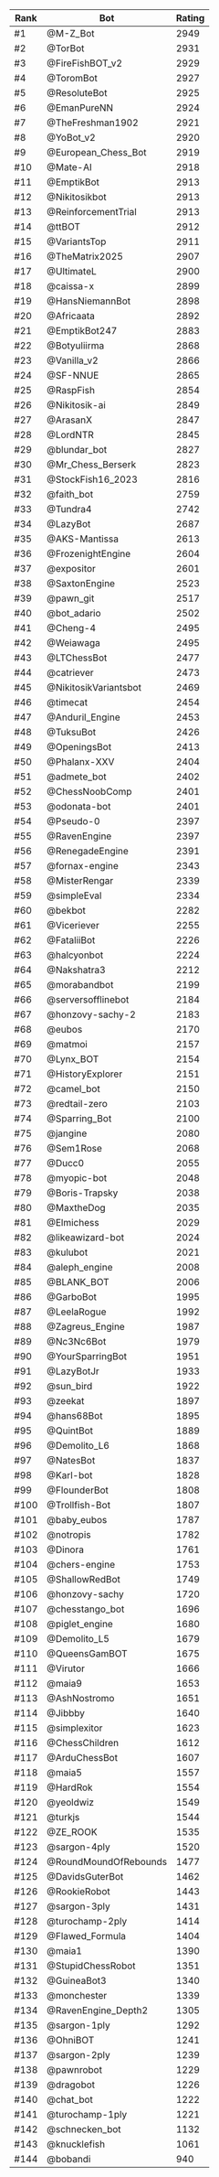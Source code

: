 Rank|Bot|Rating
---|---|---
#1|@M-Z_Bot|2949
#2|@TorBot|2931
#3|@FireFishBOT_v2|2929
#4|@ToromBot|2927
#5|@ResoluteBot|2925
#6|@EmanPureNN|2924
#7|@TheFreshman1902|2921
#8|@YoBot_v2|2920
#9|@European_Chess_Bot|2919
#10|@Mate-AI|2918
#11|@EmptikBot|2913
#12|@Nikitosikbot|2913
#13|@ReinforcementTrial|2913
#14|@ttBOT|2912
#15|@VariantsTop|2911
#16|@TheMatrix2025|2907
#17|@UltimateL|2900
#18|@caissa-x|2899
#19|@HansNiemannBot|2898
#20|@Africaata|2892
#21|@EmptikBot247|2883
#22|@Botyuliirma|2868
#23|@Vanilla_v2|2866
#24|@SF-NNUE|2865
#25|@RaspFish|2854
#26|@Nikitosik-ai|2849
#27|@ArasanX|2847
#28|@LordNTR|2845
#29|@blundar_bot|2827
#30|@Mr_Chess_Berserk|2823
#31|@StockFish16_2023|2816
#32|@faith_bot|2759
#33|@Tundra4|2742
#34|@LazyBot|2687
#35|@AKS-Mantissa|2613
#36|@FrozenightEngine|2604
#37|@expositor|2601
#38|@SaxtonEngine|2523
#39|@pawn_git|2517
#40|@bot_adario|2502
#41|@Cheng-4|2495
#42|@Weiawaga|2495
#43|@LTChessBot|2477
#44|@catriever|2473
#45|@NikitosikVariantsbot|2469
#46|@timecat|2454
#47|@Anduril_Engine|2453
#48|@TuksuBot|2426
#49|@OpeningsBot|2413
#50|@Phalanx-XXV|2404
#51|@admete_bot|2402
#52|@ChessNoobComp|2401
#53|@odonata-bot|2401
#54|@Pseudo-0|2397
#55|@RavenEngine|2397
#56|@RenegadeEngine|2391
#57|@fornax-engine|2343
#58|@MisterRengar|2339
#59|@simpleEval|2334
#60|@bekbot|2282
#61|@Viceriever|2255
#62|@FataliiBot|2226
#63|@halcyonbot|2224
#64|@Nakshatra3|2212
#65|@morabandbot|2199
#66|@serversofflinebot|2184
#67|@honzovy-sachy-2|2183
#68|@eubos|2170
#69|@matmoi|2157
#70|@Lynx_BOT|2154
#71|@HistoryExplorer|2151
#72|@camel_bot|2150
#73|@redtail-zero|2103
#74|@Sparring_Bot|2100
#75|@jangine|2080
#76|@Sem1Rose|2068
#77|@Ducc0|2055
#78|@myopic-bot|2048
#79|@Boris-Trapsky|2038
#80|@MaxtheDog|2035
#81|@Elmichess|2029
#82|@likeawizard-bot|2024
#83|@kulubot|2021
#84|@aleph_engine|2008
#85|@BLANK_BOT|2006
#86|@GarboBot|1995
#87|@LeelaRogue|1992
#88|@Zagreus_Engine|1987
#89|@Nc3Nc6Bot|1979
#90|@YourSparringBot|1951
#91|@LazyBotJr|1933
#92|@sun_bird|1922
#93|@zeekat|1897
#94|@hans68Bot|1895
#95|@QuintBot|1889
#96|@Demolito_L6|1868
#97|@NatesBot|1837
#98|@Karl-bot|1828
#99|@FlounderBot|1808
#100|@Trollfish-Bot|1807
#101|@baby_eubos|1787
#102|@notropis|1782
#103|@Dinora|1761
#104|@chers-engine|1753
#105|@ShallowRedBot|1749
#106|@honzovy-sachy|1720
#107|@chesstango_bot|1696
#108|@piglet_engine|1680
#109|@Demolito_L5|1679
#110|@QueensGamBOT|1675
#111|@Virutor|1666
#112|@maia9|1653
#113|@AshNostromo|1651
#114|@Jibbby|1640
#115|@simplexitor|1623
#116|@ChessChildren|1612
#117|@ArduChessBot|1607
#118|@maia5|1557
#119|@HardRok|1554
#120|@yeoldwiz|1549
#121|@turkjs|1544
#122|@ZE_ROOK|1535
#123|@sargon-4ply|1520
#124|@RoundMoundOfRebounds|1477
#125|@DavidsGuterBot|1462
#126|@RookieRobot|1443
#127|@sargon-3ply|1431
#128|@turochamp-2ply|1414
#129|@Flawed_Formula|1404
#130|@maia1|1390
#131|@StupidChessRobot|1351
#132|@GuineaBot3|1340
#133|@monchester|1339
#134|@RavenEngine_Depth2|1305
#135|@sargon-1ply|1292
#136|@OhniBOT|1241
#137|@sargon-2ply|1239
#138|@pawnrobot|1229
#139|@dragobot|1226
#140|@chat_bot|1222
#141|@turochamp-1ply|1221
#142|@schnecken_bot|1132
#143|@knucklefish|1061
#144|@bobandi|940
